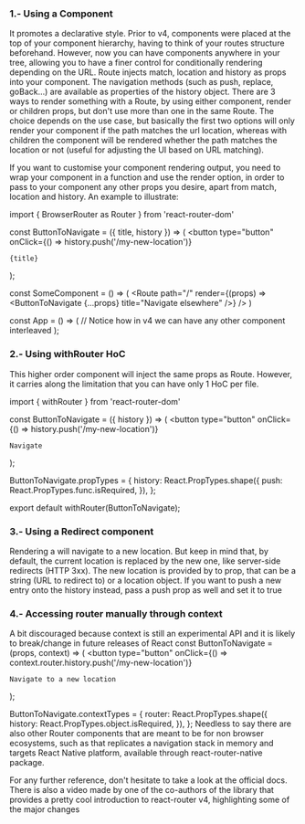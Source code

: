 ### 1.- Using a <Route> Component
It promotes a declarative style. Prior to v4, <Route /> components were placed at the top of your component hierarchy, having to think of your routes structure beforehand. However, now you can have <Route> components anywhere in your tree, allowing you to have a finer control for conditionally rendering depending on the URL. Route injects match, location and history as props into your component. The navigation methods (such as push, replace, goBack...) are available as properties of the history object.
There are 3 ways to render something with a Route, by using either component, render or children props, but don't use more than one in the same Route. The choice depends on the use case, but basically the first two options will only render your component if the path matches the url location, whereas with children the component will be rendered whether the path matches the location or not (useful for adjusting the UI based on URL matching).

If you want to customise your component rendering output, you need to wrap your component in a function and use the render option, in order to pass to your component any other props you desire, apart from match, location and history. An example to illustrate:

import { BrowserRouter as Router } from 'react-router-dom'

const ButtonToNavigate = ({ title, history }) => (
  <button
    type="button"
    onClick={() => history.push('/my-new-location')}
  >
    {title}
  </button>
);

const SomeComponent = () => (
  <Route path="/" render={(props) => <ButtonToNavigate {...props} title="Navigate elsewhere" />} />
)    

const App = () => (
  <Router>
    <SomeComponent /> // Notice how in v4 we can have any other component interleaved
    <AnotherComponent />
  </Router>
);

### 2.- Using withRouter HoC
This higher order component will inject the same props as Route. However, it carries along the limitation that you can have only 1 HoC per file.

import { withRouter } from 'react-router-dom'

const ButtonToNavigate = ({ history }) => (
  <button
    type="button"
    onClick={() => history.push('/my-new-location')}
  >
    Navigate
  </button>
);


ButtonToNavigate.propTypes = {
  history: React.PropTypes.shape({
    push: React.PropTypes.func.isRequired,
  }),
};

export default withRouter(ButtonToNavigate);

### 3.- Using a Redirect component
Rendering a <Redirect> will navigate to a new location. But keep in mind that, by default, the current location is replaced by the new one, like server-side redirects (HTTP 3xx). The new location is provided by to prop, that can be a string (URL to redirect to) or a location object. If you want to push a new entry onto the history instead, pass a push prop as well and set it to true
<Redirect to="/your-new-location" push />

### 4.- Accessing router manually through context
A bit discouraged because context is still an experimental API and it is likely to break/change in future releases of React
const ButtonToNavigate = (props, context) => (
  <button
    type="button"
    onClick={() => context.router.history.push('/my-new-location')}
  >
    Navigate to a new location
  </button>
);

ButtonToNavigate.contextTypes = {
  router: React.PropTypes.shape({
    history: React.PropTypes.object.isRequired,
  }),
};
Needless to say there are also other Router components that are meant to be for non browser ecosystems, such as <NativeRouter> that replicates a navigation stack in memory and targets React Native platform, available through react-router-native package.

For any further reference, don't hesitate to take a look at the official docs. There is also a video made by one of the co-authors of the library that provides a pretty cool introduction to react-router v4, highlighting some of the major changes

